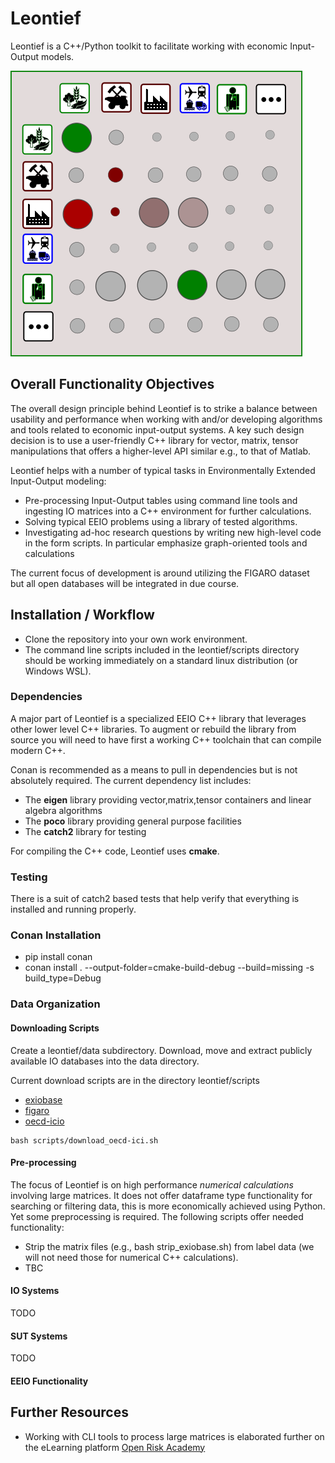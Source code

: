 # Leontief

Leontief is a C++/Python toolkit to facilitate working with economic Input-Output models. 

![IO](docs/US-IO.png)

## Overall Functionality Objectives

The overall design principle behind Leontief is to strike a balance between usability and performance when working with and/or developing algorithms and tools related to economic input-output systems. A key such design decision is to use a user-friendly C++ library for vector, matrix, tensor manipulations that offers a higher-level API similar e.g., to that of Matlab.  

Leontief helps with a number of typical tasks in Environmentally Extended Input-Output modeling:

* Pre-processing Input-Output tables using command line tools and ingesting IO matrices into a C++ environment for further calculations.
* Solving typical EEIO problems using a library of tested algorithms. 
* Investigating ad-hoc research questions by writing new high-level code in the form scripts. In particular emphasize graph-oriented tools and calculations

The current focus of development is around utilizing the FIGARO dataset but all open databases will be integrated in due course.

## Installation / Workflow

* Clone the repository into your own work environment. 
* The command line scripts included in the leontief/scripts directory should be working immediately on a standard linux distribution (or Windows WSL). 

### Dependencies

A major part of Leontief is a specialized EEIO C++ library that leverages other lower level C++ libraries. To augment or rebuild the library from source you will need to have first a working C++ toolchain that can compile modern C++. 

Conan is recommended as a means to pull in dependencies but is not absolutely required. The current dependency list includes:

* The **eigen** library providing vector,matrix,tensor containers and linear algebra algorithms
* The **poco** library providing general purpose facilities
* The **catch2** library for testing

For compiling the C++ code, Leontief uses **cmake**.

### Testing

There is a suit of catch2 based tests that help verify that everything is installed and running properly.

### Conan Installation

* pip install conan
* conan install . --output-folder=cmake-build-debug --build=missing -s build_type=Debug

### Data Organization

#### Downloading Scripts

Create a leontief/data subdirectory. Download, move and extract publicly available IO databases into the data directory. 

Current download scripts are in the directory leontief/scripts

* [exiobase](scripts/download_exiobase.sh)
* [figaro](scripts/download_figaro.sh)
* [oecd-icio](scripts/download_oecd-icio.sh)

```text
bash scripts/download_oecd-ici.sh
```


#### Pre-processing

The focus of Leontief is on high performance *numerical calculations* involving large matrices. It does not offer dataframe type functionality for searching or filtering data, this is more economically achieved using Python. Yet some preprocessing is required. The following scripts offer needed functionality:

* Strip the matrix files (e.g., bash strip_exiobase.sh) from label data (we will not need those for numerical C++ calculations).
* TBC

#### IO Systems

TODO

#### SUT Systems

TODO

#### EEIO Functionality



## Further Resources

* Working with CLI tools to process large matrices is elaborated further on the eLearning platform [Open Risk Academy](https://www.openriskacademy.com/course/view.php?id=76)


